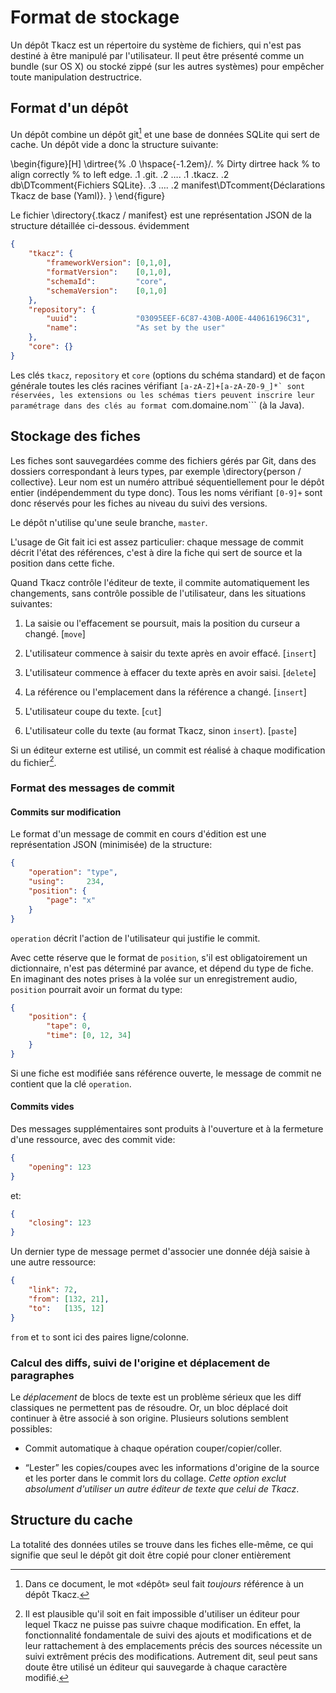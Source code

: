# Format de stockage

Un dépôt Tkacz est un répertoire du système de fichiers, qui n'est pas destiné à être manipulé par l'utilisateur. Il peut être présenté comme un bundle (sur OS X) ou stocké zippé (sur les autres systèmes) pour empêcher toute manipulation destructrice. 

## Format d'un dépôt

Un dépôt combine un dépôt git[^depot] et une base de données SQLite qui sert de cache. Un dépôt vide a donc la structure suivante:

\begin{figure}[H]
\dirtree{%
.0 \hspace{-1.2em}/. % Dirty dirtree hack 
%                      to align correctly 
%                      to left edge.
.1 .git.
.2 ….
.1 .tkacz.
.2 db\DTcomment{Fichiers SQLite}.
.3 ….
.2 manifest\DTcomment{Déclarations Tkacz de base (Yaml)}.
}
\end{figure}

[^depot]: Dans ce document, le mot «dépôt» seul fait *toujours* référence à un dépôt Tkacz.

Le fichier \directory{.tkacz / manifest} est une représentation JSON
de la structure détaillée ci-dessous. évidemment 

~~~ json
{
    "tkacz": {
        "frameworkVersion": [0,1,0],
        "formatVersion":    [0,1,0],
        "schemaId":         "core",
        "schemaVersion":    [0,1,0]
    },
    "repository": {
        "uuid":             "03095EEF-6C87-430B-A00E-440616196C31",
        "name":             "As set by the user"
    },
    "core": {}
}
~~~

Les clés ```tkacz```, ```repository``` et ```core``` (options du schéma standard) et de façon générale toutes les clés racines vérifiant ```[a-zA-Z]+[a-zA-Z0-9_]*` sont réservées, les extensions ou les schémas tiers peuvent inscrire leur paramétrage dans des clés au format ```com.domaine.nom``` (à la Java).

## Stockage des fiches

Les fiches sont sauvegardées comme des fichiers gérés par Git, dans des dossiers correspondant à leurs types, par exemple \directory{person / collective}. Leur nom est un numéro attribué séquentiellement pour le dépôt entier (indépendemment du type donc). Tous les noms vérifiant ```[0-9]+``` sont donc réservés pour les fiches au niveau du suivi des versions. 

Le dépôt n'utilise qu'une seule branche, ```master```.

L'usage de Git fait ici est assez particulier: chaque message de commit décrit l'état des références, c'est à dire la fiche qui sert de source et la position dans cette fiche. 

Quand Tkacz contrôle l'éditeur de texte, il commite automatiquement les changements, sans contrôle possible de l'utilisateur, dans les situations suivantes:

 1. La saisie ou l'effacement se poursuit, mais la position du curseur a changé. [```move```]
 
 2. L'utilisateur commence à saisir du texte après en avoir effacé. [```insert```]
 
 3. L'utilisateur commence à effacer du texte après en avoir saisi. [```delete```]
 
 4. La référence ou l'emplacement dans la référence a changé. [```insert```]
 
 5. L'utilisateur coupe du texte. [```cut```]
 
 6. L'utilisateur colle du texte (au format Tkacz, sinon ```insert```). [```paste```]
 
Si un éditeur externe est utilisé, un commit est réalisé à chaque modification du fichier[^edext]. 

[^edext]: Il est plausible qu'il soit en fait impossible d'utiliser un éditeur pour lequel Tkacz ne puisse pas suivre chaque modification. En effet, la fonctionnalité fondamentale de suivi des ajouts et modifications et de leur rattachement à des emplacements précis des sources nécessite un suivi extrêment précis des modifications. Autrement dit, seul peut sans doute être utilisé un éditeur qui sauvegarde à chaque caractère modifié.

### Format des messages de commit

#### Commits sur modification

Le format d'un message de commit en cours d'édition est une représentation JSON (minimisée) de la structure:

~~~ json
{
    "operation": "type",
    "using":     234,
    "position": {
        "page": "x"
    }
}
~~~

```operation``` décrit l'action de l'utilisateur qui justifie le commit. 

Avec cette réserve que le format de  ```position```, s'il est obligatoirement un dictionnaire, n'est pas déterminé par avance, et dépend du type de fiche. En imaginant des notes prises à la volée sur un enregistrement audio, ```position``` pourrait avoir un format du type:

~~~ json
{
    "position": {
        "tape": 0,
        "time": [0, 12, 34]
    }
}
~~~


Si une fiche est modifiée sans référence ouverte, le message de commit ne contient que la clé ```operation```.

#### Commits vides

Des messages supplémentaires sont produits à l'ouverture et à la fermeture d'une ressource, avec des commit vide:

~~~ json
{
    "opening": 123
}
~~~

et:

~~~ json
{
    "closing": 123
}
~~~

Un dernier type de message permet d'associer une donnée déjà saisie à une autre ressource:

~~~ json
{
    "link": 72,
    "from": [132, 21],
    "to":   [135, 12]
}
~~~

```from``` et ```to``` sont ici des paires ligne/colonne.

### Calcul des diffs, suivi de l'origine et déplacement de paragraphes

Le *déplacement* de blocs de texte est un problème sérieux que les diff classiques ne permettent pas de résoudre. Or, un bloc déplacé doit continuer à être associé à son origine. Plusieurs solutions semblent possibles:

 * Commit automatique à chaque opération couper/copier/coller.
 
 * “Lester” les copies/coupes avec les informations d'origine de la source et les porter dans le commit lors du collage. *Cette option exclut absolument d'utiliser un autre éditeur de texte que celui de Tkacz*.

## Structure du cache

La totalité des données utiles se trouve dans les fiches elle-même, ce qui signifie que seul le dépôt git doit être copié pour cloner entièrement 